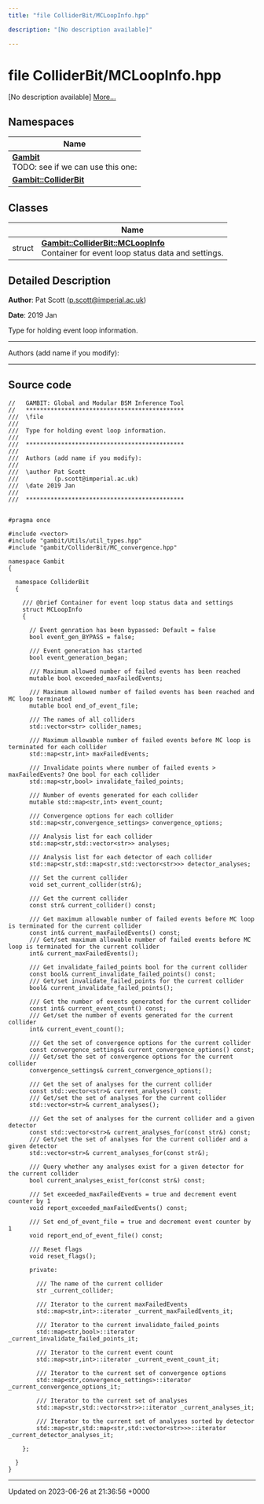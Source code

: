 ```yaml
---
title: "file ColliderBit/MCLoopInfo.hpp"

description: "[No description available]"

---
```


# file ColliderBit/MCLoopInfo.hpp

[No description available] [More...](#detailed-description)

## Namespaces

| Name           |
| -------------- |
| **[Gambit](/documentation/code/namespaces/namespacegambit/)** <br>TODO: see if we can use this one:  |
| **[Gambit::ColliderBit](/documentation/code/namespaces/namespacegambit_1_1colliderbit/)**  |

## Classes

|                | Name           |
| -------------- | -------------- |
| struct | **[Gambit::ColliderBit::MCLoopInfo](/documentation/code/classes/structgambit_1_1colliderbit_1_1mcloopinfo/)** <br>Container for event loop status data and settings.  |

## Detailed Description


**Author**: Pat Scott ([p.scott@imperial.ac.uk](mailto:p.scott@imperial.ac.uk)) 

**Date**: 2019 Jan

Type for holding event loop information.



------------------

Authors (add name if you modify):



------------------




## Source code

```
//   GAMBIT: Global and Modular BSM Inference Tool
//   *********************************************
///  \file
///
///  Type for holding event loop information.
///
///  *********************************************
///
///  Authors (add name if you modify):
///
///  \author Pat Scott
///          (p.scott@imperial.ac.uk)
///  \date 2019 Jan
///
///  *********************************************


#pragma once

#include <vector>
#include "gambit/Utils/util_types.hpp"
#include "gambit/ColliderBit/MC_convergence.hpp"

namespace Gambit
{

  namespace ColliderBit
  {

    /// @brief Container for event loop status data and settings
    struct MCLoopInfo
    {
     
      // Event genration has been bypassed: Default = false
      bool event_gen_BYPASS = false;

      /// Event generation has started
      bool event_generation_began;

      /// Maximum allowed number of failed events has been reached
      mutable bool exceeded_maxFailedEvents;

      /// Maximum allowed number of failed events has been reached and MC loop terminated
      mutable bool end_of_event_file;

      /// The names of all colliders
      std::vector<str> collider_names;

      /// Maximum allowable number of failed events before MC loop is terminated for each collider
      std::map<str,int> maxFailedEvents;

      /// Invalidate points where number of failed events > maxFailedEvents? One bool for each collider
      std::map<str,bool> invalidate_failed_points;

      /// Number of events generated for each collider
      mutable std::map<str,int> event_count;

      /// Convergence options for each collider
      std::map<str,convergence_settings> convergence_options;

      /// Analysis list for each collider
      std::map<str,std::vector<str>> analyses;

      /// Analysis list for each detector of each collider
      std::map<str,std::map<str,std::vector<str>>> detector_analyses;

      /// Set the current collider
      void set_current_collider(str&);

      /// Get the current collider
      const str& current_collider() const;

      /// Get maximum allowable number of failed events before MC loop is terminated for the current collider
      const int& current_maxFailedEvents() const;
      /// Get/set maximum allowable number of failed events before MC loop is terminated for the current collider
      int& current_maxFailedEvents();

      /// Get invalidate_failed_points bool for the current collider
      const bool& current_invalidate_failed_points() const;
      /// Get/set invalidate_failed_points for the current collider
      bool& current_invalidate_failed_points();

      /// Get the number of events generated for the current collider
      const int& current_event_count() const;
      /// Get/set the number of events generated for the current collider
      int& current_event_count();

      /// Get the set of convergence options for the current collider
      const convergence_settings& current_convergence_options() const;
      /// Get/set the set of convergence options for the current collider
      convergence_settings& current_convergence_options();

      /// Get the set of analyses for the current collider
      const std::vector<str>& current_analyses() const;
      /// Get/set the set of analyses for the current collider
      std::vector<str>& current_analyses();

      /// Get the set of analyses for the current collider and a given detector
      const std::vector<str>& current_analyses_for(const str&) const;
      /// Get/set the set of analyses for the current collider and a given detector
      std::vector<str>& current_analyses_for(const str&);

      /// Query whether any analyses exist for a given detector for the current collider
      bool current_analyses_exist_for(const str&) const;

      /// Set exceeded_maxFailedEvents = true and decrement event counter by 1
      void report_exceeded_maxFailedEvents() const;

      /// Set end_of_event_file = true and decrement event counter by 1
      void report_end_of_event_file() const;

      /// Reset flags
      void reset_flags();

      private:

        /// The name of the current collider
        str _current_collider;

        /// Iterator to the current maxFailedEvents
        std::map<str,int>::iterator _current_maxFailedEvents_it;

        /// Iterator to the current invalidate_failed_points
        std::map<str,bool>::iterator _current_invalidate_failed_points_it;

        /// Iterator to the current event count
        std::map<str,int>::iterator _current_event_count_it;

        /// Iterator to the current set of convergence options
        std::map<str,convergence_settings>::iterator _current_convergence_options_it;

        /// Iterator to the current set of analyses
        std::map<str,std::vector<str>>::iterator _current_analyses_it;

        /// Iterator to the current set of analyses sorted by detector
        std::map<str,std::map<str,std::vector<str>>>::iterator _current_detector_analyses_it;

    };

  }
}
```


-------------------------------

Updated on 2023-06-26 at 21:36:56 +0000
